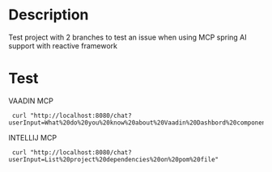 # Description
Test project with 2 branches to test an issue when using MCP spring AI support with reactive framework

# Test

VAADIN MCP

```script
 curl "http://localhost:8080/chat?userInput=What%20do%20you%20know%20about%20Vaadin%20Dashbord%20component"
```

INTELLIJ MCP

```script
 curl "http://localhost:8080/chat?userInput=List%20project%20dependencies%20on%20pom%20file"
```

